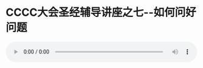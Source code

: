 # CCCC大会圣经辅导讲座之七--如何问好问题

<audio style="width: 100%;" preload="false" controls controlslist="nodownload"><source src="//cdn.simai.ml/audio/mp3/old/12174.mp3" type="audio/mpeg">Your browser does not support the audio element.</audio>


